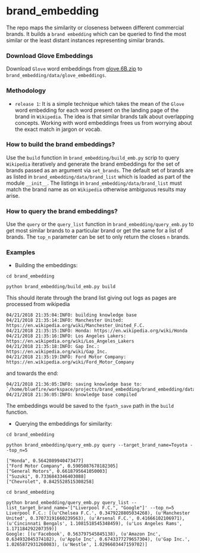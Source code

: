 # brand_embedding

The repo maps the similarity or closeness between different commercial brands. It builds a `brand embedding` which can 
be queried to find the most similar or the least distant instances representing similar brands.

### Download Glove Embeddings ###
Download `Glove` word embeddings from [glove.6B.zip](http://nlp.stanford.edu/data/glove.6B.zip) to 
`brand_embedding/data/glove_embeddings`.


### Methodology ###

* `release 1`: It is a simple technique which takes the mean of the `Glove` word embedding for each word present on the 
landing page of the brand in `Wikipedia`. The idea is that similar brands talk about overlapping concepts. Working
with word embeddings frees us from worrying about the exact match in jargon or vocab.

### How to build the brand embeddings? ### 

Use the `build` function in `brand_embedding/build_emb.py` scrip to query `Wikipedia` iteratively and generate the 
brand embeddings for the set of brands passed as an argument via `set_brands`. 
The default set of brands are as listed in `brand_embedding/data/brand_list` which is loaded as part of the module 
`__init__`. The listings in `brand_embedding/data/brand_list` must match the brand name as on `Wikipedia` otherwise 
ambiguous results may arise.

### How to query the brand embeddings? ### 

Use the `query` or the `query_list` function in `brand_embedding/query_emb.py` to get most similar brands to a 
particular brand or get the same for a list of brands. The `top_n` parameter can be set to only return the closes `n` 
brands.


### Examples ### 
* Building the embeddings: 
```
cd brand_embedding

python brand_embedding/build_emb.py build
```
This should iterate through the brand list giving out logs as pages are processed from wikipedia
```
04/21/2018 21:35:04:INFO: building knowledge base
04/21/2018 21:35:14:INFO: Manchester United: https://en.wikipedia.org/wiki/Manchester_United_F.C.
04/21/2018 21:35:15:INFO: Honda: https://en.wikipedia.org/wiki/Honda
04/21/2018 21:35:16:INFO: Los Angeles Lakers: https://en.wikipedia.org/wiki/Los_Angeles_Lakers
04/21/2018 21:35:18:INFO: Gap Inc.: https://en.wikipedia.org/wiki/Gap_Inc.
04/21/2018 21:35:19:INFO: Ford Motor Company: https://en.wikipedia.org/wiki/Ford_Motor_Company
```
and towards the end:

```
04/21/2018 21:36:05:INFO: saving knowledge base to: `/home/bluefire/workspace/projects/brand_embedding/brand_embedding/data/brand_emb.json`
04/21/2018 21:36:05:INFO: knowledge base compiled
```

The embeddings would be saved to the `fpath_save` path in the `build` function.

* Querying the embeddings for similarity:
```
cd brand_embedding

python brand_embedding/query_emb.py query --target_brand_name=Toyota --top_n=5

["Honda", 0.5642089940473477]
["Ford Motor Company", 0.5905087678182305]
["General Motors", 0.6618795641050003]
["Suzuki", 0.7336843346403088]
["Chevrolet", 0.8425528515308258]
```

```
cd brand_embedding

python brand_embedding/query_emb.py query_list --list_target_brand_name='["Liverpool F.C.", "Google"]' --top_n=5
Liverpool F.C.: [(u'Chelsea F.C.', 0.3479228805034268), (u'Manchester United', 0.37073191660239563), (u'Arsenal F.C.', 0.41666102106971), (u'Cincinnati Bengals', 1.1081518545348459), (u'Los Angeles Rams', 1.171184292207359)]
Google: [(u'Facebook', 0.563797545845138), (u'Amazon Inc', 0.634932045374182), (u'Apple Inc', 0.6743377279657304), (u'Gap Inc.', 1.0265872931260083), (u'Nestle', 1.0296603447159702)]

```